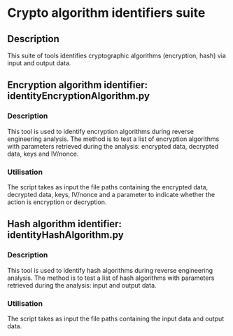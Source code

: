 # Crypto algorithm identifiers suite

## Description

This suite of tools identifies cryptographic algorithms (encryption, hash) via input and output data.

## Encryption algorithm identifier: identityEncryptionAlgorithm.py

### Description

This tool is used to identify encryption algorithms during reverse engineering analysis. The method is to test a list of encryption algorithms with parameters retrieved during the analysis: encrypted data, decrypted data, keys and IV/nonce.

### Utilisation

The script takes as input the file paths containing the encrypted data, decrypted data, keys, IV/nonce and a parameter to indicate whether the action is encryption or decryption.

## Hash algorithm identifier: identityHashAlgorithm.py

### Description

This tool is used to identify hash algorithms during reverse engineering analysis. The method is to test a list of hash algorithms with parameters retrieved during the analysis: input and output data.

### Utilisation

The script takes as input the file paths containing the input data and output data.